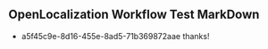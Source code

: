 ## OpenLocalization Workflow Test MarkDown
* a5f45c9e-8d16-455e-8ad5-71b369872aae thanks!

<!--HONumber=Aug16_HO4-->


